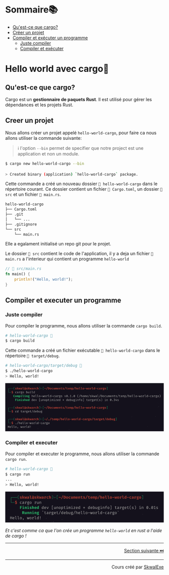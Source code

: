 # Sommaire📚
- [Qu'est-ce que cargo?](#quest-ce-que-cargo)
- [Créer un projet](#creer-un-projet)
- [Compiler et exécuter un programme](#compiler-et-executer-un-programme)
    - [Juste compiler](#juste-compiler)
    - [Compiler et exécuter](#compiler-et-executer)

# Hello world avec cargo🚢
## Qu'est-ce que cargo?
Cargo est un **gestionnaire de paquets Rust**. Il est utilisé pour gérer les dépendances et les projets Rust.


## Creer un projet
Nous allons créer un projet appelé `hello-world-cargo`, pour faire ca nous allons utiliser la commande suivante:
> ℹ️ l'option `--bin` permet de specifier que notre project est une application et non un module.
```bash
$ cargo new hello-world-cargo --bin

> Created binary (application) `hello-world-cargo` package.
```

Cette commande a créé un nouveau dossier `📂 hello-world-cargo` dans le répertoire courant. Ce dossier contient un fichier `📄 Cargo.toml`, un dossier `📂 src` et un fichier `📄 main.rs`.

```
hello-world-cargo
├── Cargo.toml
├── .git
│   └── ...
├── .gitignore
└── src
    └── main.rs
```

Elle a egalament initialisé un repo git pour le projet.

Le dossier `📂 src` contient le code de l'application, il y a deja un fichier `📄 main.rs` a l'interieur qui contient un programme `hello-world`

```rust
// 📄 src/main.rs
fn main() {
    println!("Hello, world!");
}
```

## Compiler et executer un programme
### Juste compiler
Pour compiler le programme, nous allons utiliser la commande `cargo build`.
```bash
# hello-world-cargo 📂
$ cargo build
```

Cette commande a créé un fichier exécutable `📄 hello-world-cargo` dans le répertoire `📂 target/debug`.

```bash
# hello-world-cargo/target/debug 📂
$ ./hello-world-cargo
> Hello, world!
```
![](1.png)
### Compiler et executer
Pour compiler et executer le programme, nous allons utiliser la commande `cargo run`.
```bash
# hello-world-cargo 📂
$ cargo run
...
> Hello, world!
```
![](2.png)

*Et c'est comme ca que l'on crée un programme `hello-world` en rust a l'aide de cargo !*





---

<p align="right"><a href="https://github.com/SkwalExe/apprendre-rust/tree/main/cours/les-variables">Section suivante ⏭️</a></p>


---


<p align="right">Cours créé par <a href="https://github.com/SkwalExe/" target="_blank">SkwalExe</a></p>